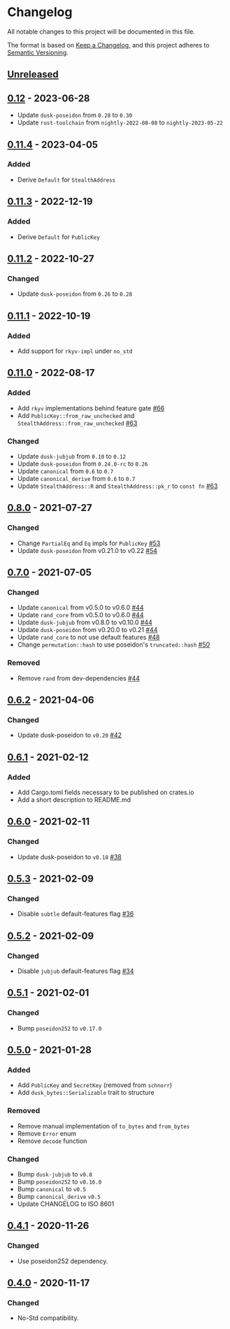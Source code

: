 # Changelog

All notable changes to this project will be documented in this file.

The format is based on [Keep a Changelog](https://keepachangelog.com/en/1.0.0/),
and this project adheres to [Semantic Versioning](https://semver.org/spec/v2.0.0.html).

## [Unreleased]

## [0.12] - 2023-06-28

- Update `dusk-poseidon` from `0.28` to `0.30`
- Update `rust-toolchain` from `nightly-2022-08-08` to `nightly-2023-05-22`

## [0.11.4] - 2023-04-05

### Added

- Derive `Default` for `StealthAddress`

## [0.11.3] - 2022-12-19

### Added

- Derive `Default` for `PublicKey`

## [0.11.2] - 2022-10-27

### Changed

- Update `dusk-poseidon` from `0.26` to `0.28`

## [0.11.1] - 2022-10-19

### Added

- Add support for `rkyv-impl` under `no_std`

## [0.11.0] - 2022-08-17

### Added

- Add `rkyv` implementations behind feature gate [#66]
- Add `PublicKey::from_raw_unchecked` and `StealthAddress::from_raw_unchecked` [#63]

### Changed

- Update `dusk-jubjub` from `0.10` to `0.12`
- Update `dusk-poseidon` from `0.24.0-rc` to `0.26`
- Update `canonical` from `0.6` to `0.7`
- Update `canonical_derive` from `0.6` to `0.7`
- Update `StealthAddress::R` and `StealthAddress::pk_r` to `const fn` [#63]

## [0.8.0] - 2021-07-27

### Changed

- Change `PartialEq` and `Eq` impls for `PublicKey` [#53]
- Update `dusk-poseidon` from v0.21.0 to v0.22 [#54]

## [0.7.0] - 2021-07-05

### Changed

- Update `canonical` from v0.5.0 to v0.6.0 [#44]
- Update `rand_core` from v0.5.0 to v0.6.0 [#44]
- Update `dusk-jubjub` from v0.8.0 to v0.10.0 [#44]
- Update `dusk-poseidon` from v0.20.0 to v0.21 [#44]
- Update `rand_core` to not use default features [#48]
- Change `permutation::hash` to use poseidon's `truncated::hash` [#50]

### Removed

- Remove `rand` from dev-dependencies [#44]

## [0.6.2] - 2021-04-06

### Changed

- Update dusk-poseidon to `v0.20` [#42]

## [0.6.1] - 2021-02-12

### Added

- Add Cargo.toml fields necessary to be published on crates.io
- Add a short description to README.md

## [0.6.0] - 2021-02-11

### Changed

- Update dusk-poseidon to `v0.18` [#38]

## [0.5.3] - 2021-02-09

### Changed

- Disable `subtle` default-features flag [#36]

## [0.5.2] - 2021-02-09

### Changed

- Disable `jubjub` default-features flag [#34]

## [0.5.1] - 2021-02-01

### Changed

- Bump `poseidon252` to `v0.17.0`

## [0.5.0] - 2021-01-28

### Added

- Add `PublicKey` and `SecretKey` (removed from `schnorr`)
- Add `dusk_bytes::Serializable` trait to structure

### Removed

- Remove manual implementation of `to_bytes` and `from_bytes`
- Remove `Error` enum
- Remove `decode` function

### Changed

- Bump `dusk-jubjub` to `v0.8`
- Bump `poseidon252` to `v0.16.0`
- Bump `canonical` to `v0.5`
- Bump `canonical_derive` `v0.5`
- Update CHANGELOG to ISO 8601

## [0.4.1] - 2020-11-26

### Changed

- Use poseidon252 dependency.

## [0.4.0] - 2020-11-17

### Changed

- No-Std compatibility.

[#66]: https://github.com/dusk-network/dusk-pki/issues/66
[#63]: https://github.com/dusk-network/dusk-pki/issues/63
[#60]: https://github.com/dusk-network/dusk-pki/issues/60
[#54]: https://github.com/dusk-network/dusk-pki/issues/54
[#53]: https://github.com/dusk-network/dusk-pki/issues/53
[#50]: https://github.com/dusk-network/dusk-pki/issues/50
[#48]: https://github.com/dusk-network/dusk-pki/issues/48
[#44]: https://github.com/dusk-network/dusk-pki/issues/44
[#42]: https://github.com/dusk-network/dusk-pki/issues/42
[#38]: https://github.com/dusk-network/dusk-pki/issues/38
[#36]: https://github.com/dusk-network/dusk-pki/issues/36
[#34]: https://github.com/dusk-network/dusk-pki/issues/34
[Unreleased]: https://github.com/dusk-network/dusk-pki/compare/v0.12...HEAD
[0.12]: https://github.com/dusk-network/dusk-pki/compare/v0.11.4...v0.12
[0.11.4]: https://github.com/dusk-network/dusk-pki/compare/v0.11.3...v0.11.4
[0.11.3]: https://github.com/dusk-network/dusk-pki/compare/v0.11.2...v0.11.3
[0.11.2]: https://github.com/dusk-network/dusk-pki/compare/v0.11.1...v0.11.2
[0.11.1]: https://github.com/dusk-network/dusk-pki/compare/v0.11.0...v0.11.1
[0.11.0]: https://github.com/dusk-network/dusk-pki/compare/v0.8.0...v0.11.0
[0.8.0]: https://github.com/dusk-network/dusk-pki/compare/v0.7.0...v0.8.0
[0.7.0]: https://github.com/dusk-network/dusk-pki/compare/v0.6.2...v0.7.0
[0.6.2]: https://github.com/dusk-network/dusk-pki/compare/v0.6.1...v0.6.2
[0.6.1]: https://github.com/dusk-network/dusk-pki/compare/v0.6.0...v0.6.1
[0.6.0]: https://github.com/dusk-network/dusk-pki/compare/v0.5.3...v0.6.0
[0.5.3]: https://github.com/dusk-network/dusk-pki/compare/v0.5.2...v0.5.3
[0.5.2]: https://github.com/dusk-network/dusk-pki/compare/v0.5.1...v0.5.2
[0.5.1]: https://github.com/dusk-network/dusk-pki/compare/v0.5.0...v0.5.1
[0.5.0]: https://github.com/dusk-network/dusk-pki/compare/v0.4.1...v0.5.0
[0.4.1]: https://github.com/dusk-network/dusk-pki/compare/v0.4.0...v0.4.1
[0.4.0]: https://github.com/dusk-network/dusk-pki/compare/v0.3.1...v0.4.0
[0.3.1]: https://github.com/dusk-network/dusk-pki/compare/v0.3.0...v0.3.1
[0.3.0]: https://github.com/dusk-network/dusk-pki/compare/v0.2.0...v0.3.0
[0.2.0]: https://github.com/dusk-network/dusk-pki/compare/v0.1.1...v0.2.0
[0.1.1]: https://github.com/dusk-network/dusk-pki/compare/v0.1.0...v0.1.1
[0.1.0]: https://github.com/dusk-network/dusk-pki/releases/tag/v0.1.0
